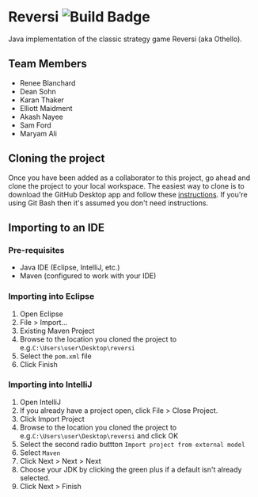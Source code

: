 # Reversi ![Build Badge](https://travis-ci.com/p-karanthaker/reversi.svg?token=cx1g9zoTt4Fpp1asNoMS&branch=master)
Java implementation of the classic strategy game Reversi (aka Othello).

## Team Members
* Renee Blanchard
* Dean Sohn
* Karan Thaker
* Elliott Maidment
* Akash Nayee
* Sam Ford
* Maryam Ali

## Cloning the project
Once you have been added as a collaborator to this project, go ahead and clone the project to your local workspace. The 
easiest way to clone is to download the GitHub Desktop app and follow these [instructions](https://help.github.com/desktop/guides/contributing/cloning-a-repository-from-github-to-github-desktop/).
If you're using Git Bash then it's assumed you don't need instructions.

## Importing to an IDE
### Pre-requisites
* Java IDE (Eclipse, IntelliJ, etc.)
* Maven (configured to work with your IDE)

### Importing into Eclipse
1. Open Eclipse
2. File > Import...
3. Existing Maven Project
4. Browse to the location you cloned the project to e.g.`C:\Users\user\Desktop\reversi`
5. Select the `pom.xml` file
6. Click Finish

### Importing into IntelliJ
1. Open IntelliJ
2. If you already have a project open, click File > Close Project.
3. Click Import Project
4. Browse to the location you cloned the project to e.g.`C:\Users\user\Desktop\reversi` and click OK
5. Select the second radio buttton `Import project from external model`
6. Select `Maven`
7. Click Next > Next > Next
8. Choose your JDK by clicking the green plus if a default isn't already selected.
9. Click Next > Finish
